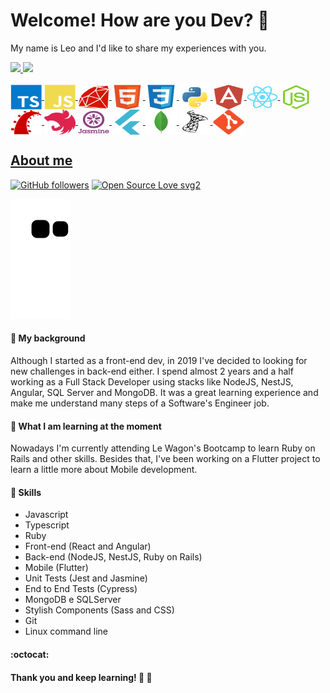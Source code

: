 # Welcome! How are you Dev? 👋

My name is Leo and I'd like to share my experiences with you.

<div>
  <a href="https://github.com/leooreina">
  <img height="180em" src="https://github-readme-stats.vercel.app/api?username=leooreina&show_icons=true&theme=dracula&include_all_commits=true&count_private=true"/>
  <img height="180em" src="https://github-readme-stats.vercel.app/api/top-langs/?username=leooreina&layout=compact&langs_count=16&theme=dracula"/>
<div>
  
<div style="display: inline_block"><br>
  <span>
    <img align="center" alt="Leo-TS" height="40" width="50" src="https://raw.githubusercontent.com/devicons/devicon/master/icons/typescript/typescript-plain.svg">
    <img align="center" alt="Leo-JS" height="40" width="50" src="https://raw.githubusercontent.com/devicons/devicon/master/icons/javascript/javascript-plain.svg">
    <img align="center" alt="Leo-Ruby" height="40" width="50" src="https://raw.githubusercontent.com/devicons/devicon/master/icons/ruby/ruby-plain.svg">
    <img align="center" alt="Leo-HTML" height="40" width="50" src="https://raw.githubusercontent.com/devicons/devicon/master/icons/html5/html5-original.svg">
    <img align="center" alt="Leo-CSS" height="40" width="50" src="https://raw.githubusercontent.com/devicons/devicon/master/icons/css3/css3-original.svg">
    <img align="center" alt="Leo-Python" height="40" width="50" src="https://raw.githubusercontent.com/devicons/devicon/master/icons/python/python-original.svg">
  </span>
  <span>
    <img align="center" alt="Leo-Angular" height="40" width="50" src="https://raw.githubusercontent.com/devicons/devicon/master/icons/angularjs/angularjs-plain.svg">
    <img align="center" alt="Leo-React" height="40" width="50" src="https://raw.githubusercontent.com/devicons/devicon/master/icons/react/react-original.svg">
    <img align="center" alt="Leo-Node" height="40" width="50" src="https://raw.githubusercontent.com/devicons/devicon/master/icons/nodejs/nodejs-plain.svg">
    <img align="center" alt="Leo-Rails" height="40" width="50" src="https://raw.githubusercontent.com/devicons/devicon/master/icons/rails/rails-plain.svg">
    <img align="center" alt="Leo-Nest" height="40" width="50" src="https://raw.githubusercontent.com/devicons/devicon/master/icons/nestjs/nestjs-plain.svg">
    <img align="center" alt="Leo-Jasmine" height="40" width="50" src="https://raw.githubusercontent.com/devicons/devicon/master/icons/jasmine/jasmine-plain-wordmark.svg">
  </span>
  <span>
    <img align="center" alt="Leo-Nest" height="40" width="50" src="https://raw.githubusercontent.com/devicons/devicon/master/icons/flutter/flutter-plain.svg">
  </span>
  <span>
    <img align="center" alt="Leo-Mongodb" height="40" width="50" src="https://raw.githubusercontent.com/devicons/devicon/master/icons/mongodb/mongodb-original.svg">
    <img align="center" alt="Leo-SQLServer" height="40" width="50" src="https://raw.githubusercontent.com/devicons/devicon/master/icons/microsoftsqlserver/microsoftsqlserver-plain.svg">
    <img align="center" alt="Leo-Git" height="40" width="50" src="https://raw.githubusercontent.com/devicons/devicon/master/icons/git/git-original.svg">
  </span>
</div>

## About me

[![GitHub followers](https://img.shields.io/github/followers/leooreina?label=Followers&style=social)](https://github.com/Naereen?tab=followers)  [![Open Source Love svg2](https://badges.frapsoft.com/os/v2/open-source.svg?v=103)](https://github.com/ellerbrock/open-source-badges/)   

![Snake animation](https://github.com/leooreina/leooreina/blob/output/github-contribution-grid-snake.svg)


#### :satellite: My background

Although I started as a front-end dev, in 2019 I've decided to looking for new challenges in back-end either.
I spend almost 2 years and a half working as a Full Stack Developer using stacks like NodeJS, NestJS, Angular, SQL Server and MongoDB.
It was a great learning experience and make me understand many steps of a Software's Engineer job.

#### 🌱 What I am learning at the moment

Nowadays I'm currently attending Le Wagon's Bootcamp to learn Ruby on Rails and other skills. Besides that, I've been working on a Flutter project to learn a little more about Mobile development.

#### :dart: Skills

* Javascript
* Typescript
* Ruby
* Front-end (React and Angular)
* Back-end (NodeJS, NestJS, Ruby on Rails)
* Mobile (Flutter)
* Unit Tests (Jest and Jasmine)
* End to End Tests (Cypress)
* MongoDB e SQLServer
* Stylish Components (Sass and CSS)
* Git
* Linux command line

#### :octocat: 

#### Thank you and keep learning! :beers: :rocket:
